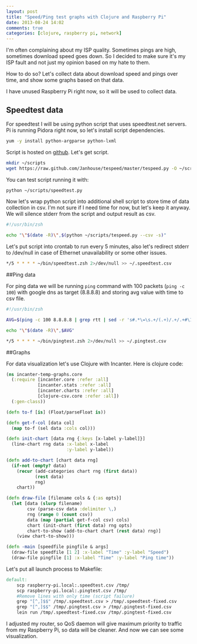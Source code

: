 ```yaml
---
layout: post
title: "Speed/Ping test graphs with Clojure and Raspberry Pi"
date: 2013-08-24 14:02
comments: true
categories: [clojure, raspberry pi, network]
---
```


I'm often complaining about my ISP quality.
Sometimes pings are high, sometimes download speed goes down.
So I decided to make sure it's my ISP fault and not just my opinion based on my hate to them.

How to do so? Let's collect data about download speed and pings over time, and show some graphs based on that data.

<!-- more -->

I have unused Raspberry Pi right now, so it will be used to collect data.

## Speedtest data
For speedtest I will be using python script that uses speedtest.net servers.
Pi is running Pidora right now, so let's install script dependencies.

```sh
yum -y install python-argparse python-lxml
```

Script is hosted on [github](https://github.com/Janhouse/tespeed).
Let's get script.

```sh
mkdir ~/scripts
wget https://raw.github.com/Janhouse/tespeed/master/tespeed.py -O ~/scripts/speedtest.py
```

You can test script running it with:

```sh
python ~/scripts/speedtest.py
```

Now let's wrap python script into additional shell script to store time of data collection in csv.
I'm not sure if I need time for now, but let's keep it anyway.
We will silence stderr from the script and output result as csv.

```sh ~/bin/speedtest.zsh
#!/usr/bin/zsh

echo "\"$(date -R)\",$(python ~/scripts/tespeed.py --csv -s)"
```

Let's put script into crontab to run every 5 minutes, also let's redirect stderr to /dev/null in case of Ethernet unavailability or some other issues.

```sh crontab
*/5 * * * * ~/bin/speedtest.zsh 2>/dev/null >> ~/.speedtest.csv
```

##Ping data

For ping data we will be running `ping` command with 100 packets (`ping -c 100`) with google dns as target (8.8.8.8) and storing avg value with time to csv file.

```sh ~/bin/pingtest.zsh
#!/usr/bin/zsh

AVG=$(ping -c 100 8.8.8.8 | grep rtt | sed -r 's#.*\=\s.+/(.+)/.+/.+#\1#')

echo "\"$(date -R)\",$AVG"
```

```sh crontab
*/5 * * * * ~/bin/pingtest.zsh 2>/dev/null >> ~/.pingtest.csv
```

##Graphs

For data visualization let's use Clojure with Incanter. Here is clojure code:

```clojure
(ns incanter-temp-graphs.core
  (:require [incanter.core :refer :all]
            [incanter.stats :refer :all]
            [incanter.charts :refer :all]
            [clojure-csv.core :refer :all])
  (:gen-class))

(defn to-f [is] (Float/parseFloat is))

(defn get-f-col [data col]
  (map to-f (sel data :cols col)))

(defn init-chart [data rng {:keys [x-label y-label]}]
  (line-chart rng data :x-label x-label
                       :y-label y-label))

(defn add-to-chart [chart data rng]
  (if-not (empty? data)
    (recur (add-categories chart rng (first data))
           (rest data)
           rng)
    chart))

(defn draw-file [filename cols & {:as opts}]
  (let [data (slurp filename)
        csv (parse-csv data :delimiter \,)
        rng (range 0 (count csv))
        data (map (partial get-f-col csv) cols)
        chart (init-chart (first data) rng opts)
        chart-to-show (add-to-chart chart (rest data) rng)]
    (view chart-to-show)))

(defn -main [speedfile pingfile & args]
  (draw-file speedfile [1 2] :x-label "Time" :y-label "Speed")
  (draw-file pingfile [1] :x-label "Time" :y-label "Ping time"))
```

Let's put all launch process to Makefile:

```makefile Makefile
default:
	scp raspberry-pi.local:.speedtest.csv /tmp/
	scp raspberry-pi.local:.pingtest.csv /tmp/
	#Remove lines with only time (script failure)
	grep "[^,]$$" /tmp/.speedtest.csv > /tmp/.speedtest-fixed.csv
	grep "[^,]$$" /tmp/.pingtest.csv > /tmp/.pingtest-fixed.csv
	lein run /tmp/.speedtest-fixed.csv /tmp/.pingtest-fixed.csv
```

I adjusted my router, so QoS daemon will give maximum priority to traffic from my Raspberry Pi, so data will be cleaner.
And now we can see some visualization.
